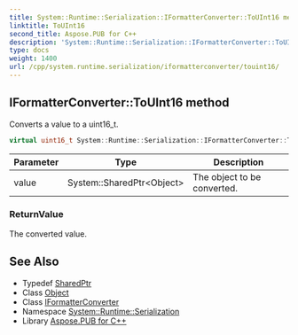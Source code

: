 ```yaml
---
title: System::Runtime::Serialization::IFormatterConverter::ToUInt16 method
linktitle: ToUInt16
second_title: Aspose.PUB for C++
description: 'System::Runtime::Serialization::IFormatterConverter::ToUInt16 method. Converts a value to a uint16_t in C++.'
type: docs
weight: 1400
url: /cpp/system.runtime.serialization/iformatterconverter/touint16/
---
```

## IFormatterConverter::ToUInt16 method


Converts a value to a uint16_t.

```cpp
virtual uint16_t System::Runtime::Serialization::IFormatterConverter::ToUInt16(System::SharedPtr<Object> value)=0
```


| Parameter | Type | Description |
| --- | --- | --- |
| value | System::SharedPtr\<Object\> | The object to be converted. |

### ReturnValue

The converted value.

## See Also

* Typedef [SharedPtr](../../../system/sharedptr/)
* Class [Object](../../../system/object/)
* Class [IFormatterConverter](../)
* Namespace [System::Runtime::Serialization](../../)
* Library [Aspose.PUB for C++](../../../)
